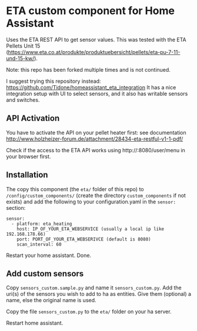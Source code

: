 # ETA custom component for Home Assistant

Uses the ETA REST API to get sensor values.
This was tested with the ETA Pellets Unit 15 (https://www.eta.co.at/produkte/produktuebersicht/pellets/eta-pu-7-11-und-15-kw/).

Note: this repo has been forked multiple times and is not continued. 

I suggest trying this repository instead: https://github.com/Tidone/homeassistant_eta_integration
It has a nice integration setup with UI to select sensors, and it also has writable sensors and switches.

## API Activation
You have to activate the API on your pellet heater first: see documentation http://www.holzheizer-forum.de/attachment/28434-eta-restful-v1-1-pdf/
       
Check if the access to the ETA API works using http://<YOUR-ETA-IP>:8080/user/menu in your browser first.

## Installation 
The copy this component (the `eta/` folder of this repo) to `/config/custom_components/` (create the directory `custom_components` if not exists) and add the following to your configuration.yaml in the `sensor:` section:
```
sensor:
  - platform: eta_heating
    host: IP_OF_YOUR_ETA_WEBSERVICE (usually a local ip like 192.168.178.66)
    port: PORT_OF_YOUR_ETA_WEBSERIVCE (default is 8080)
    scan_interval: 60
```

Restart your home assistant. Done.

## Add custom sensors
Copy `sensors_custom.sample.py` and name it `sensors_custom.py`.
Add the uri(s) of the sensors you wish to add to ha as entities.
Give them (optional) a name, else the original name is used.

Copy the file `sensors_custom.py` to the `eta/` folder on your ha server.

Restart home assistant.

